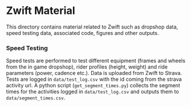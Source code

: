 # Zwift Material

This directory contains material related to Zwift such as dropshop data, speed testing data, associated code, figures and other outputs.

### Speed Testing 

Speed tests are performed to test different equipment (frames and wheels from the in game dropshop), rider profiles (height, weight) and ride parameters (power, cadence etc.). Data is uploaded from Zwift to Strava. Tests are logged in `data/test_log.csv` with the id coming from the strava activity url. A python script (`get_segment_times.py`) collects the segment times for the activities logged in `data/test_log.csv` and outputs them to `data/segment_times.csv`.